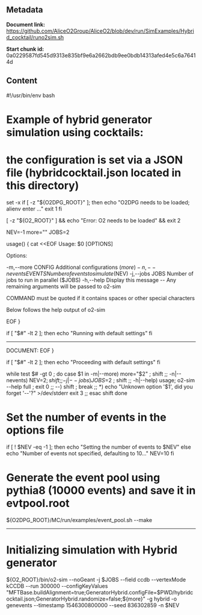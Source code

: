## Metadata

**Document link:** https://github.com/AliceO2Group/AliceO2/blob/dev/run/SimExamples/Hybrid_cocktail/runo2sim.sh

**Start chunk id:** 0a0229587fd545d9313e835bf9e6a2662bdb9ee0bdb14313afed4e5c6a76414d

## Content

#!/usr/bin/env bash
#
# Example of hybrid generator simulation using cocktails:
# the configuration is set via a JSON file (hybridcocktail.json located in this directory)
set -x
if [ -z "${O2DPG_ROOT}" ]; then
    echo "O2DPG needs to be loaded; alienv enter ..."
    exit 1
fi

[ -z "${O2_ROOT}" ] && echo "Error: O2 needs to be loaded" && exit 2

NEV=-1
more=""
JOBS=2

usage()
{
    cat <<EOF
Usage: $0 [OPTIONS]

Options:

  -m,--more    CONFIG      Additional configurations ($more)
  -n,--nevents EVENTS      Number of events to simulate ($NEV)
  -j,--jobs    JOBS        Number of jobs to run in parallel ($JOBS)
  -h,--help                Display this message
  --                       Any remaining arguments will be passed to o2-sim

COMMAND must be quoted if it contains spaces or other special
characters

Below follows the help output of o2-sim

EOF
}

if [ "$#" -lt 2 ]; then
    echo "Running with default settings"
fi

---

DOCUMENT:
    EOF
}

if [ "$#" -lt 2 ]; then
    echo "Proceeding with default settings"
fi

while test $# -gt 0 ; do
    case $1 in
        -m|--more)    more="$2" ; shift ;;
        -n|--nevents) NEV=$2 ; shift ;;
        -j|--jobs)    JOBS=$2 ; shift ;;
        -h|--help) usage; o2-sim --help full ; exit 0 ;;
        --)           shift ; break ;;
        *) echo "Unknown option '$1', did you forget '--'?" >/dev/stderr
           exit 3
           ;;
    esac
    shift
done

# Set the number of events in the options file
if [ ! $NEV -eq -1 ]; then
    echo "Setting the number of events to $NEV"
else
    echo "Number of events not specified, defaulting to 10..."
    NEV=10
fi

# Generate the event pool using pythia8 (10000 events) and save it in evtpool.root
${O2DPG_ROOT}/MC/run/examples/event_pool.sh --make

---

# Initializing simulation with Hybrid generator
${O2_ROOT}/bin/o2-sim --noGeant -j $JOBS --field ccdb --vertexMode kCCDB --run 300000 --configKeyValues "MFTBase.buildAlignment=true;GeneratorHybrid.configFile=$PWD/hybridcocktail.json;GeneratorHybrid.randomize=false;${more}" -g hybrid -o genevents --timestamp 1546300800000 --seed 836302859 -n $NEV